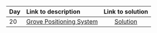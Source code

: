 | Day | Link to description | Link to solution
|:---|:---|:---:|
| 20 | [Grove Positioning System](https://adventofcode.com/2022/day/20) | [Solution](https://github.com/versenyi98/advent-of-code-solutions/tree/main/solutions/2022/Day%2020%20-%20Grove%20Positioning%20System)|

